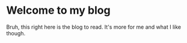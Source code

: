 # Welcome to my blog

Bruh, this right here is the blog to read. It's more for me and what I like though.
